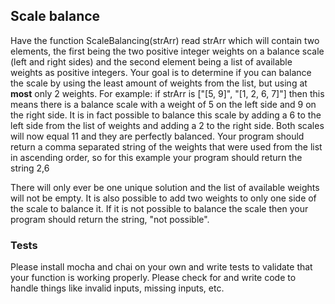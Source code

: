 ## Scale balance

Have the function ScaleBalancing(strArr) read strArr which will contain two elements, the first being the two positive integer weights on a balance scale (left and right sides) and the second element being a list of available weights as positive integers. Your goal is to determine if you can balance the scale by using the least amount of weights from the list, but using at **most** only 2 weights. For example: if strArr is ["[5, 9]", "[1, 2, 6, 7]"] then this means there is a balance scale with a weight of 5 on the left side and 9 on the right side. It is in fact possible to balance this scale by adding a 6 to the left side from the list of weights and adding a 2 to the right side. Both scales will now equal 11 and they are perfectly balanced. Your program should return a comma separated string of the weights that were used from the list in ascending order, so for this example your program should return the string 2,6

There will only ever be one unique solution and the list of available weights will not be empty. It is also possible to add two weights to only one side of the scale to balance it. If it is not possible to balance the scale then your program should return the string, "not possible".

### Tests
Please install mocha and chai on your own and write tests to validate that your function is working properly. Please check for and write code to handle things like invalid inputs, missing inputs, etc.
